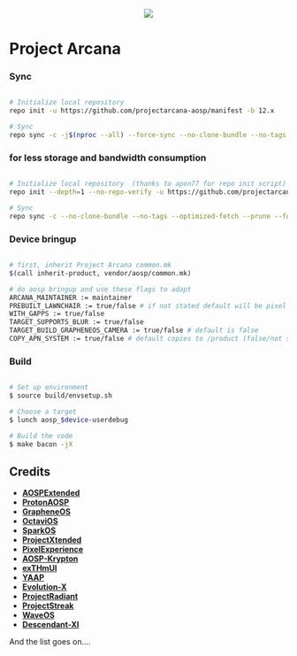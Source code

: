 <p align="center">
<img src="https://raw.githubusercontent.com/projectarcana-aosp/manifest/12.x/banner.png" > 
</p>

# Project Arcana #

### Sync ###

```bash

# Initialize local repository
repo init -u https://github.com/projectarcana-aosp/manifest -b 12.x

# Sync
repo sync -c -j$(nproc --all) --force-sync --no-clone-bundle --no-tags
```

### for less storage and bandwidth consumption ### 

```bash

# Initialize local repository  (thanks to apon77 for repo init script)
repo init --depth=1 --no-repo-verify -u https://github.com/projectarcana-aosp/manifest -b 12.x -g default,-mips,-darwin,-notdefault

# Sync
repo sync -c --no-clone-bundle --no-tags --optimized-fetch --prune --force-sync -jX
```

### Device bringup ###

```bash

# first, inherit Project Arcana common.mk
$(call inherit-product, vendor/aosp/common.mk)

# do aosp bringup and use these flags to adapt
ARCANA_MAINTAINER := maintainer
PREBUILT_LAWNCHAIR := true/false # if not stated default will be pixel launcher
WITH_GAPPS := true/false
TARGET_SUPPORTS_BLUR := true/false
TARGET_BUILD_GRAPHENEOS_CAMERA := true/false # default is false
COPY_APN_SYSTEM := true/false # default copies to /product (false/not stated)

```

### Build ###

```bash

# Set up environment
$ source build/envsetup.sh

# Choose a target
$ lunch aosp_$device-userdebug

# Build the code
$ make bacon -jX
```

Credits
-------
* [**AOSPExtended**](https://github.com/AospExtended)
* [**ProtonAOSP**](https://github.com/ProtonAOSP)
* [**GrapheneOS**](https://github.com/GrapheneOS)
* [**OctaviOS**](https://github.com/Octavi-OS)
* [**SparkOS**](https://github.com/Spark-rom)
* [**ProjectXtended**](https://github.com/Project-Xtended)
* [**PixelExperience**](https://github.com/PixelExperience)
* [**AOSP-Krypton**](https://github.com/AOSP-Krypton)
* [**exTHmUI**](https://github.com/exthmui)
* [**YAAP**](https://github.com/yaap)
* [**Evolution-X**](https://github.com/Evolution-X)
* [**ProjectRadiant**](https://github.com/ProjectRadiant)
* [**ProjectStreak**](https://github.com/ProjectStreak)
* [**WaveOS**](https://github.com/)
* [**Descendant-XI**](https://github.com/Descendant-XI)

And the list goes on....
